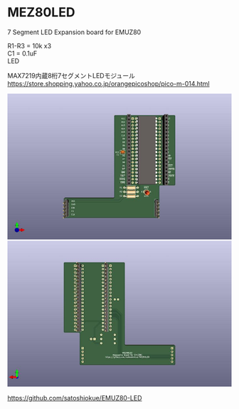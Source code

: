 # MEZ80LED
7 Segment LED Expansion board for EMUZ80

R1-R3 = 10k x3  
C1 = 0.1uF  
LED  

MAX7219内蔵8桁7セグメントLEDモジュール  
https://store.shopping.yahoo.co.jp/orangepicoshop/pico-m-014.html

![MEZ80LED PCB TOP](https://github.com/satoshiokue/MEZ80LED/blob/main/MEZ80LED_top.jpg)
![MEZ80LED PCB BOTTOM](https://github.com/satoshiokue/MEZ80LED/blob/main/MEZ80LED_bottom.jpg)

https://github.com/satoshiokue/EMUZ80-LED  
